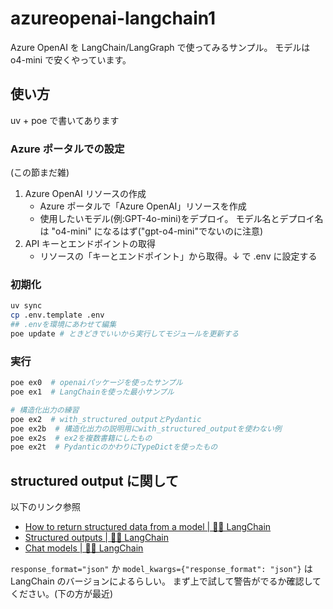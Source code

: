 # azureopenai-langchain1

Azure OpenAI を LangChain/LangGraph で使ってみるサンプル。
モデルは o4-mini で安くやっています。

## 使い方

uv + poe で書いてあります

### Azure ポータルでの設定

(この節まだ雑)

1. Azure OpenAI リソースの作成
   - Azure ポータルで「Azure OpenAI」リソースを作成
   - 使用したいモデル(例:GPT-4o-mini)をデプロイ。
     モデル名とデプロイ名は "o4-mini" になるはず("gpt-o4-mini"でないのに注意)
1. API キーとエンドポイントの取得
   - リソースの「キーとエンドポイント」から取得。↓ で .env に設定する

### 初期化

```sh
uv sync
cp .env.template .env
## .envを環境にあわせて編集
poe update # ときどきでいいから実行してモジュールを更新する
```

### 実行

```sh
poe ex0  # openaiパッケージを使ったサンプル
poe ex1  # LangChainを使った最小サンプル

# 構造化出力の練習
poe ex2  # with_structured_outputとPydantic
poe ex2b  # 構造化出力の説明用にwith_structured_outputを使わない例
poe ex2s  # ex2を複数書籍にしたもの
poe ex2t  # PydanticのかわりにTypeDictを使ったもの
```

## structured output に関して

以下のリンク参照

- [How to return structured data from a model | 🦜️🔗 LangChain](https://python.langchain.com/docs/how_to/structured_output/)
- [Structured outputs | 🦜️🔗 LangChain](https://python.langchain.com/docs/concepts/structured_outputs/)
- [Chat models | 🦜️🔗 LangChain](https://python.langchain.com/docs/integrations/chat/)

`response_format="json"`
か
`model_kwargs={"response_format": "json"}`
は
LangChain のバージョンによるらしい。
まず上で試して警告がでるか確認してください。(下の方が最近)
